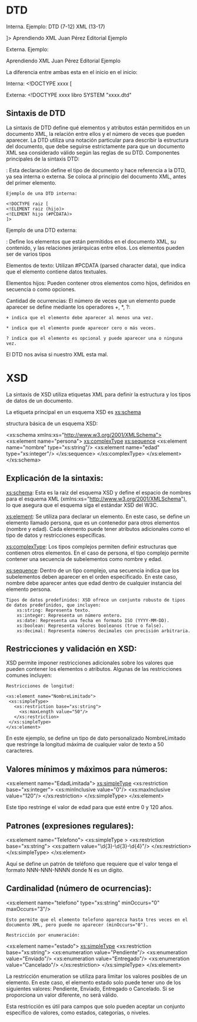 # DTD

Interna. Ejemplo: DTD (7-12) XML (13-17)

<!DOCTYPE libro [ 
<!ELEMENT libro (titulo, autor, editorial)>
<!ELEMENT titulo (#PCDATA)>
<!ELEMENT autor (#PCDATA)>
<!ELEMENT editorial (#PCDATA)>
]>
<libro>
    <titulo>Aprendiendo XML</titulo>
    <autor>Juan Pérez</autor>
    <editorial>Editorial Ejemplo</editorial>
</libro>


Externa. Ejemplo: 

<!DOCTYPE libro SYSTEM "libro.dtd">
<libro>
    <titulo>Aprendiendo XML</titulo>
    <autor>Juan Pérez</autor>
    <editorial>Editorial Ejemplo</editorial>
</libro>

La diferencia entre ambas esta en el inicio en el inicio: 

Interna: <!DOCTYPE xxxx [

Externa: <!DOCTYPE xxxx libro SYSTEM "xxxx.dtd"

## Sintaxis de DTD

La sintaxis de DTD define qué elementos y atributos están permitidos en un documento XML, la relación entre ellos y el número de veces que pueden aparecer. La DTD utiliza una notación particular para describir la estructura del documento, que debe seguirse estrictamente para que un documento XML sea considerado válido según las reglas de su DTD.
Componentes principales de la sintaxis DTD:

<!DOCTYPE>: Esta declaración define el tipo de documento y hace referencia a la DTD, ya sea interna o externa. Se coloca al principio del documento XML, antes del primer elemento.

    Ejemplo de una DTD interna:

    <!DOCTYPE raiz [
    <!ELEMENT raiz (hijo)>
    <!ELEMENT hijo (#PCDATA)>
    ]>

Ejemplo de una DTD externa:

<!DOCTYPE libro SYSTEM "libro.dtd">

<!ELEMENT>: Define los elementos que están permitidos en el documento XML, su contenido, y las relaciones jerárquicas entre ellos. Los elementos pueden ser de varios tipos

Elementos de texto: Utilizan #PCDATA (parsed character data), que indica que el elemento contiene datos textuales.

Elementos hijos: Pueden contener otros elementos como hijos, definidos en secuencia o como opciones.

Cantidad de ocurrencias: El número de veces que un elemento puede aparecer se define mediante los operadores +, *, ?:
        
    + indica que el elemento debe aparecer al menos una vez.
       
    * indica que el elemento puede aparecer cero o más veces.
        
    ? indica que el elemento es opcional y puede aparecer una o ninguna vez.

El DTD nos avisa si nuestro XML esta mal.

# XSD

La sintaxis de XSD utiliza etiquetas XML para definir la estructura y los tipos de datos de un documento. 

La etiqueta principal en un esquema XSD es <xs:schema>

structura básica de un esquema XSD:

<xs:schema xmlns:xs="http://www.w3.org/2001/XMLSchema">
  <xs:element name="persona">
    <xs:complexType>
      <xs:sequence>
        <xs:element name="nombre" type="xs:string"/>
        <xs:element name="edad" type="xs:integer"/>
      </xs:sequence>
    </xs:complexType>
  </xs:element>
</xs:schema>

## Explicación de la sintaxis:

<xs:schema>: Esta es la raíz del esquema XSD y define el espacio de nombres para el esquema XML (xmlns:xs="http://www.w3.org/2001/XMLSchema"), lo que asegura que el esquema siga el estándar XSD del W3C.

<xs:element>: Se utiliza para declarar un elemento. En este caso, se define un elemento llamado persona, que es un contenedor para otros elementos (nombre y edad). Cada elemento puede tener atributos adicionales como el tipo de datos y restricciones específicas.

 <xs:complexType>: Los tipos complejos permiten definir estructuras que contienen otros elementos. En el caso de persona, el tipo complejo permite contener una secuencia de subelementos como nombre y edad.

<xs:sequence>: Dentro de un tipo complejo, una secuencia indica que los subelementos deben aparecer en el orden especificado. En este caso, nombre debe aparecer antes que edad dentro de cualquier instancia del elemento persona.

    Tipos de datos predefinidos: XSD ofrece un conjunto robusto de tipos de datos predefinidos, que incluyen:
        xs:string: Representa texto.
        xs:integer: Representa un número entero.
        xs:date: Representa una fecha en formato ISO (YYYY-MM-DD).
        xs:boolean: Representa valores booleanos (true o false).
        xs:decimal: Representa números decimales con precisión arbitraria.

## Restricciones y validación en XSD:

XSD permite imponer restricciones adicionales sobre los valores que pueden contener los elementos o atributos. Algunas de las restricciones comunes incluyen:

    Restricciones de longitud:

    <xs:element name="NombreLimitado">
     <xs:simpleType>
       <xs:restriction base="xs:string">
         <xs:maxLength value="50"/>
       </xs:restriction>
     </xs:simpleType>
    </xs:element>

En este ejemplo, se define un tipo de dato personalizado NombreLimitado que restringe la longitud máxima de cualquier valor de texto a 50 caracteres.

## Valores mínimos y máximos para números:

 <xs:element name="EdadLimitada">
   <xs:simpleType>
     <xs:restriction base="xs:integer">
       <xs:minInclusive value="0"/>
       <xs:maxInclusive value="120"/>
     </xs:restriction>
   </xs:simpleType>
 </xs:element>

Este tipo restringe el valor de edad para que esté entre 0 y 120 años.

## Patrones (expresiones regulares):

 <xs:element name="Telefono">
   <xs:simpleType >
     <xs:restriction base="xs:string">
       <xs:pattern value="\d{3}-\d{3}-\d{4}"/>
     </xs:restriction>
   </xs:simpleType>
 </xs:element>

Aquí se define un patrón de teléfono que requiere que el valor tenga el formato NNN-NNN-NNNN donde N es un dígito.

## Cardinalidad (número de ocurrencias):

<xs:element name="telefono" type="xs:string" minOccurs="0" maxOccurs="3"/>

    Esto permite que el elemento telefono aparezca hasta tres veces en el documento XML, pero puede no aparecer (minOccurs="0").

    Restricción por enumeración:

<xs:element name="estado">
    <xs:simpleType>
        <xs:restriction base="xs:string">
            <xs:enumeration value="Pendiente"/>
            <xs:enumeration value="Enviado"/>
            <xs:enumeration value="Entregado"/>
            <xs:enumeration value="Cancelado"/>
        </xs:restriction>
    </xs:simpleType>
</xs:element>

La restricción enumeration se utiliza para limitar los valores posibles de un elemento. En este caso, el elemento estado solo puede tener uno de los siguientes valores: Pendiente, Enviado, Entregado o Cancelado. Si se proporciona un valor diferente, no será válido.

Esta restricción es útil para campos que solo pueden aceptar un conjunto específico de valores, como estados, categorías, o niveles.


